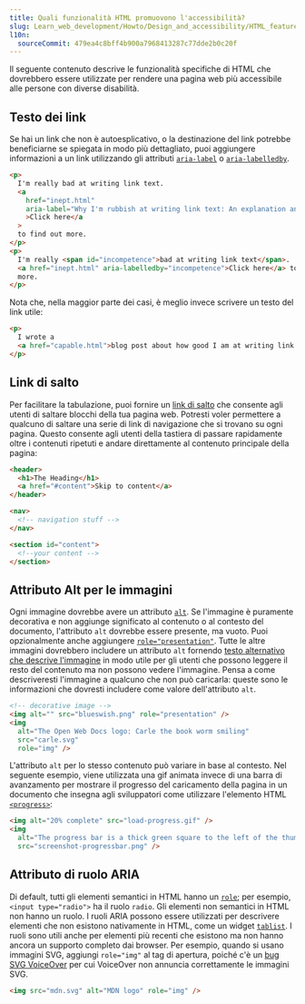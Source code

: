 ```yaml
---
title: Quali funzionalità HTML promuovono l'accessibilità?
slug: Learn_web_development/Howto/Design_and_accessibility/HTML_features_for_accessibility
l10n:
  sourceCommit: 479ea4c8bff4b900a7968413287c77dde2b0c20f
---
```


Il seguente contenuto descrive le funzionalità specifiche di HTML che dovrebbero essere utilizzate per rendere una pagina web più accessibile alle persone con diverse disabilità.

## Testo dei link

Se hai un link che non è autoesplicativo, o la destinazione del link potrebbe beneficiarne se spiegata in modo più dettagliato, puoi aggiungere informazioni a un link utilizzando gli attributi [`aria-label`](/it/docs/Web/Accessibility/ARIA/Reference/Attributes/aria-label) o [`aria-labelledby`](/it/docs/Web/Accessibility/ARIA/Reference/Attributes/aria-labelledby).

```html
<p>
  I'm really bad at writing link text.
  <a
    href="inept.html"
    aria-label="Why I'm rubbish at writing link text: An explanation and an apology."
    >Click here</a
  >
  to find out more.
</p>
<p>
  I'm really <span id="incompetence">bad at writing link text</span>.
  <a href="inept.html" aria-labelledby="incompetence">Click here</a> to find out
  more.
</p>
```

Nota che, nella maggior parte dei casi, è meglio invece scrivere un testo del link utile:

```html
<p>
  I wrote a
  <a href="capable.html">blog post about how good I am at writing link text</a>.
</p>
```

## Link di salto

Per facilitare la tabulazione, puoi fornire un [link di salto](/it/docs/Web/HTML/Reference/Elements/a#skip_links) che consente agli utenti di saltare blocchi della tua pagina web. Potresti voler permettere a qualcuno di saltare una serie di link di navigazione che si trovano su ogni pagina. Questo consente agli utenti della tastiera di passare rapidamente oltre i contenuti ripetuti e andare direttamente al contenuto principale della pagina:

```html
<header>
  <h1>The Heading</h1>
  <a href="#content">Skip to content</a>
</header>

<nav>
  <!-- navigation stuff -->
</nav>

<section id="content">
  <!--your content -->
</section>
```

## Attributo Alt per le immagini

Ogni immagine dovrebbe avere un attributo [`alt`](/it/docs/Web/HTML/Reference/Elements/img#alt). Se l'immagine è puramente decorativa e non aggiunge significato al contenuto o al contesto del documento, l'attributo `alt` dovrebbe essere presente, ma vuoto. Puoi opzionalmente anche aggiungere [`role="presentation"`](/it/docs/Web/Accessibility/ARIA/Reference/Roles/presentation_role). Tutte le altre immagini dovrebbero includere un attributo `alt` fornendo [testo alternativo che descrive l'immagine](/it/docs/Web/API/HTMLImageElement/alt#usage_notes) in modo utile per gli utenti che possono leggere il resto del contenuto ma non possono vedere l'immagine. Pensa a come descriveresti l'immagine a qualcuno che non può caricarla: queste sono le informazioni che dovresti includere come valore dell'attributo `alt`.

```html
<!-- decorative image -->
<img alt="" src="blueswish.png" role="presentation" />
<img
  alt="The Open Web Docs logo: Carle the book worm smiling"
  src="carle.svg"
  role="img" />
```

L'attributo `alt` per lo stesso contenuto può variare in base al contesto. Nel seguente esempio, viene utilizzata una gif animata invece di una barra di avanzamento per mostrare il progresso del caricamento della pagina in un documento che insegna agli sviluppatori come utilizzare l'elemento HTML [`<progress>`](/it/docs/Web/HTML/Reference/Elements/progress):

```html
<img alt="20% complete" src="load-progress.gif" />
<img
  alt="The progress bar is a thick green square to the left of the thumb and a thin grey line to the right. The thumb is a circle with a diameter the height of the green area."
  src="screenshot-progressbar.png" />
```

## Attributo di ruolo ARIA

Di default, tutti gli elementi semantici in HTML hanno un [`role`](/it/docs/Web/Accessibility/ARIA/Reference/Roles); per esempio, `<input type="radio">` ha il ruolo `radio`. Gli elementi non semantici in HTML non hanno un ruolo. I ruoli ARIA possono essere utilizzati per descrivere elementi che non esistono nativamente in HTML, come un widget [`tablist`](/it/docs/Web/Accessibility/ARIA/Reference/Roles/tablist_role). I ruoli sono utili anche per elementi più recenti che esistono ma non hanno ancora un supporto completo dai browser. Per esempio, quando si usano immagini SVG, aggiungi `role="img"` al tag di apertura, poiché c'è un [bug SVG VoiceOver](https://webkit.org/b/216364) per cui VoiceOver non annuncia correttamente le immagini SVG.

```html
<img src="mdn.svg" alt="MDN logo" role="img" />
```
